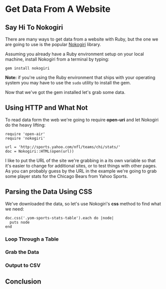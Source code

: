 # Get Data From A Website

## Say Hi To Nokogiri

There are many ways to get data from a website with Ruby, but the one we are going to use is the popular [Nokogiri](http://www.nokogiri.org/) library.

Assuming you already have a Ruby environment setup on your local machine, install Nokogiri from a terminal by typing:

```
gem install nokogiri
```

**Note:** if you're using the Ruby environment that ships with your operating system you may have to use the ```sudo``` utility to install the gem.

Now that we've got the gem installed let's grab some data.

## Using HTTP and What Not

To read data form the web we're going to require **open-uri** and let Nokogiri do the heavy lifting:

```
require 'open-air'
require 'nokogiri'

url = 'http://sports.yahoo.com/nfl/teams/chi/stats/'
doc = Nokogiri::HTML(open(url))
```

I like to put the URL of the site we're grabbing in a its own variable so that it's easier to change for additional sites, or to test things with other pages.  As you can probably guess by the URL in the example we're going to grab some player stats for the Chicago Bears from Yahoo Sports.

## Parsing the Data Using CSS

We've downloaded the data, so let's use Nokogiri's **css** method to find what we need:

```
doc.css('.yom-sports-stats-table').each do |node|
  puts node
end
```

### Loop Through a Table

### Grab the Data

### Output to CSV

## Conclusion
